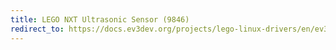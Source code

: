 ```yaml
---
title: LEGO NXT Ultrasonic Sensor (9846)
redirect_to: https://docs.ev3dev.org/projects/lego-linux-drivers/en/ev3dev-jessie/sensor_data.html#lego-nxt-us
---
```

